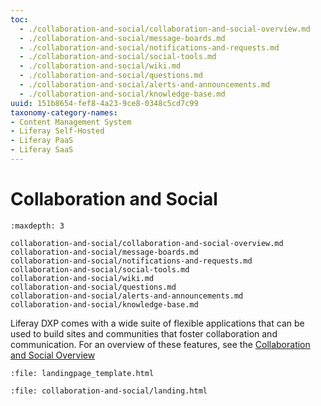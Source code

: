 ```yaml
---
toc:
  - ./collaboration-and-social/collaboration-and-social-overview.md
  - ./collaboration-and-social/message-boards.md
  - ./collaboration-and-social/notifications-and-requests.md
  - ./collaboration-and-social/social-tools.md
  - ./collaboration-and-social/wiki.md
  - ./collaboration-and-social/questions.md
  - ./collaboration-and-social/alerts-and-announcements.md
  - ./collaboration-and-social/knowledge-base.md
uuid: 151b8654-fef8-4a23-9ce8-0348c5cd7c99
taxonomy-category-names:
- Content Management System
- Liferay Self-Hosted
- Liferay PaaS
- Liferay SaaS
---
```

# Collaboration and Social

```{toctree}
:maxdepth: 3

collaboration-and-social/collaboration-and-social-overview.md
collaboration-and-social/message-boards.md
collaboration-and-social/notifications-and-requests.md
collaboration-and-social/social-tools.md
collaboration-and-social/wiki.md
collaboration-and-social/questions.md
collaboration-and-social/alerts-and-announcements.md
collaboration-and-social/knowledge-base.md
```

Liferay DXP comes with a wide suite of flexible applications that can be used to build sites and communities that foster collaboration and communication. For an overview of these features, see the [Collaboration and Social Overview](./collaboration-and-social/collaboration-and-social-overview.md)

```{raw} html
:file: landingpage_template.html
```

```{raw} html
:file: collaboration-and-social/landing.html
```
